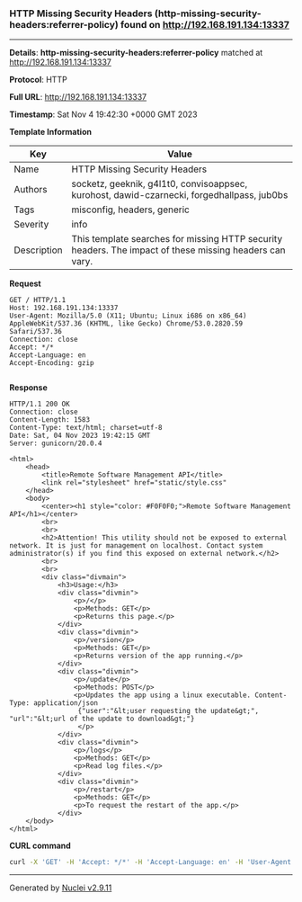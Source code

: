 ### HTTP Missing Security Headers (http-missing-security-headers:referrer-policy) found on http://192.168.191.134:13337

----
**Details**: **http-missing-security-headers:referrer-policy** matched at http://192.168.191.134:13337

**Protocol**: HTTP

**Full URL**: http://192.168.191.134:13337

**Timestamp**: Sat Nov 4 19:42:30 +0000 GMT 2023

**Template Information**

| Key | Value |
| --- | --- |
| Name | HTTP Missing Security Headers |
| Authors | socketz, geeknik, g4l1t0, convisoappsec, kurohost, dawid-czarnecki, forgedhallpass, jub0bs |
| Tags | misconfig, headers, generic |
| Severity | info |
| Description | This template searches for missing HTTP security headers. The impact of these missing headers can vary.<br> |

**Request**
```http
GET / HTTP/1.1
Host: 192.168.191.134:13337
User-Agent: Mozilla/5.0 (X11; Ubuntu; Linux i686 on x86_64) AppleWebKit/537.36 (KHTML, like Gecko) Chrome/53.0.2820.59 Safari/537.36
Connection: close
Accept: */*
Accept-Language: en
Accept-Encoding: gzip


```

**Response**
```http
HTTP/1.1 200 OK
Connection: close
Content-Length: 1583
Content-Type: text/html; charset=utf-8
Date: Sat, 04 Nov 2023 19:42:15 GMT
Server: gunicorn/20.0.4

<html>
    <head>
        <title>Remote Software Management API</title>
        <link rel="stylesheet" href="static/style.css"
    </head>
    <body>
        <center><h1 style="color: #F0F0F0;">Remote Software Management API</h1></center>
        <br>
        <br>
        <h2>Attention! This utility should not be exposed to external network. It is just for management on localhost. Contact system administrator(s) if you find this exposed on external network.</h2> 
        <br>
        <br>
        <div class="divmain">
            <h3>Usage:</h3>
            <div class="divmin">
                <p>/</p>
                <p>Methods: GET</p>
                <p>Returns this page.</p>
            </div>
            <div class="divmin">
                <p>/version</p>
                <p>Methods: GET</p>
                <p>Returns version of the app running.</p>
            </div>
            <div class="divmin">
                <p>/update</p>
                <p>Methods: POST</p>
                <p>Updates the app using a linux executable. Content-Type: application/json
                 {"user":"&lt;user requesting the update&gt;", "url":"&lt;url of the update to download&gt;"}
                 </p>
            </div>
            <div class="divmin">
                <p>/logs</p>
                <p>Methods: GET</p>
                <p>Read log files.</p>
            </div>
            <div class="divmin">
                <p>/restart</p>
                <p>Methods: GET</p>
                <p>To request the restart of the app.</p>
            </div>
    </body>
</html>
```


**CURL command**
```sh
curl -X 'GET' -H 'Accept: */*' -H 'Accept-Language: en' -H 'User-Agent: Mozilla/5.0 (X11; Ubuntu; Linux i686 on x86_64) AppleWebKit/537.36 (KHTML, like Gecko) Chrome/53.0.2820.59 Safari/537.36' 'http://192.168.191.134:13337'
```

----

Generated by [Nuclei v2.9.11](https://github.com/projectdiscovery/nuclei)